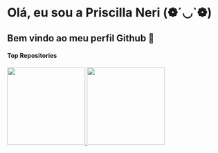 # Olá, eu sou a Priscilla Neri (❁´◡`❁)

## Bem vindo ao meu perfil Github 👋

#### Top Repositories


<div> 
   <a  href= "https://github.com/priscilla-neri">
   <img height= 180em src= "https://github-readme-status.vercel.app/api?username=priscilla-neri&show_icons=true&theme=dracula&include_all_commits=true&count_private=true"/>
   <img height= 180em src= "https://github-readme-status.vercel.app/api/top-langs/?username=priscilla-neri&layout=compact&langs_count=16&theme=dracula"/>



